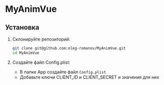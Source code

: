 # MyAnimVue

## Установка

1. Склонируйте репозиторий:

    ```bash
    git clone git@github.com:oleg-romanov/MyAnimVue.git
    cd MyAnimVue
    ```

2. Создайте файл Config.plist:

    - В папке App создайте файл `Config.plist`
    - Добавьте ключи CLIENT_ID и CLIENT_SECRET и значения для них
